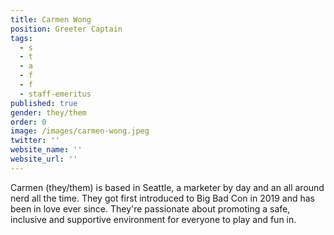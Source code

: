 ```yaml
---
title: Carmen Wong
position: Greeter Captain
tags:
  - s
  - t
  - a
  - f
  - f
  - staff-emeritus
published: true
gender: they/them
order: 0
image: /images/carmen-wong.jpeg
twitter: ''
website_name: ''
website_url: ''
---
```


Carmen (they/them) is based in Seattle, a marketer by day and an all around nerd all the time. They got first introduced to Big Bad Con in 2019 and has been in love ever since. They're passionate about promoting a safe, inclusive and supportive environment for everyone to play and fun in.
